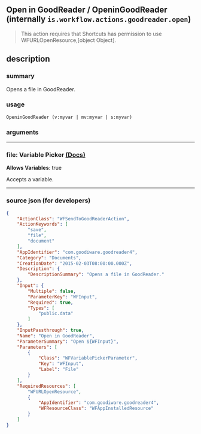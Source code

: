 
## Open in GoodReader / OpeninGoodReader (internally `is.workflow.actions.goodreader.open`)

> This action requires that Shortcuts has permission to use WFURLOpenResource,[object Object].


## description

### summary

Opens a file in GoodReader.


### usage
```
OpeninGoodReader (v:myvar | mv:myvar | s:myvar)
```

### arguments

---

### file: Variable Picker [(Docs)](https://pfgithub.github.io/shortcutslang/gettingstarted#variable-picker-fields)
**Allows Variables**: true



Accepts a variable.

---

### source json (for developers)

```json
{
	"ActionClass": "WFSendToGoodReaderAction",
	"ActionKeywords": [
		"save",
		"file",
		"document"
	],
	"AppIdentifier": "com.goodiware.goodreader4",
	"Category": "Documents",
	"CreationDate": "2015-02-03T08:00:00.000Z",
	"Description": {
		"DescriptionSummary": "Opens a file in GoodReader."
	},
	"Input": {
		"Multiple": false,
		"ParameterKey": "WFInput",
		"Required": true,
		"Types": [
			"public.data"
		]
	},
	"InputPassthrough": true,
	"Name": "Open in GoodReader",
	"ParameterSummary": "Open ${WFInput}",
	"Parameters": [
		{
			"Class": "WFVariablePickerParameter",
			"Key": "WFInput",
			"Label": "File"
		}
	],
	"RequiredResources": [
		"WFURLOpenResource",
		{
			"AppIdentifier": "com.goodiware.goodreader4",
			"WFResourceClass": "WFAppInstalledResource"
		}
	]
}
```
